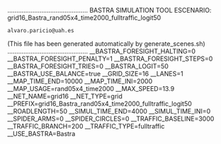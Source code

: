 .............................................
    BASTRA SIMULATION TOOL
    ESCENARIO: grid16_Bastra_rand05x4_time2000_fulltraffic_logit50

    alvaro.paricio@uah.es
(This file has been generated automatically by generate_scenes.sh)
.............................................
__BASTRA_FORESIGHT_HALTING=0
__BASTRA_FORESIGHT_PENALTY=1
__BASTRA_FORESIGHT_STEPS=0
__BASTRA_FORESIGHT_TRIES=0
__BASTRA_LOGIT=50
__BASTRA_USE_BALANCE=true
__GRID_SIZE=16
__LANES=1
__MAP_TIME_END=10000
__MAP_TIME_INI=2000
__MAP_USAGE=rand05x4_time2000
__MAX_SPEED=13.9
__NET_NAME=grid16
__NET_TYPE=grid
__PREFIX=grid16_Bastra_rand05x4_time2000_fulltraffic_logit50
__ROADLENGTH=50
__SIMUL_TIME_END=4000
__SIMUL_TIME_INI=0
__SPIDER_ARMS=0
__SPIDER_CIRCLES=0
__TRAFFIC_BASELINE=3000
__TRAFFIC_BRANCH=200
__TRAFFIC_TYPE=fulltraffic
__USE_BASTRA=Bastra
